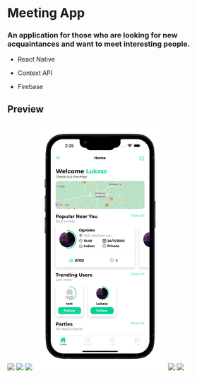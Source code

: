 # Meeting App

### An application for those who are looking for new acquaintances and want to meet interesting people.


- React Native

- Context API

- Firebase

## Preview
<div>
  <img src='https://github.com/lukasgola/myportfolio/blob/main/src/assets/m-a1.png?raw=true' width=300 />
  <img src='https://github.com/lukasgola/myportfolio/blob/main/src/assets/m-a2.png?raw=true' width=300 />
  <img src='https://github.com/lukasgola/myportfolio/blob/main/src/assets/m-a3.png?raw=true' width=300 />
  <img src='https://github.com/lukasgola/myportfolio/blob/main/src/assets/pro2.png?raw=true' width=300 />
  <img src='https://github.com/lukasgola/myportfolio/blob/main/src/assets/m-a5.png?raw=true' width=300 />
  <img src='https://github.com/lukasgola/myportfolio/blob/main/src/assets/m-a6.png?raw=true' width=300 />
</div>
